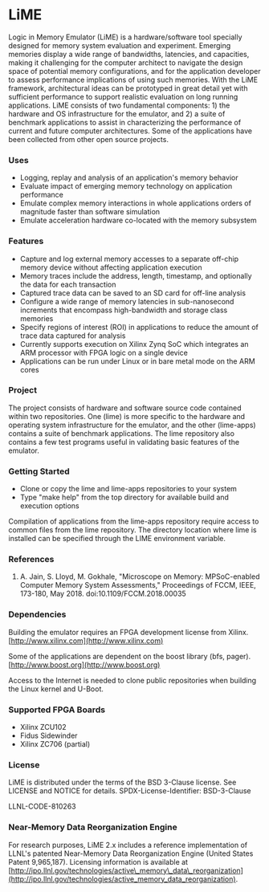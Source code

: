 # LiME
Logic in Memory Emulator (LiME) is a hardware/software tool specially designed for memory system evaluation and experiment. Emerging memories display a wide range of bandwidths, latencies, and capacities, making it challenging for the computer architect to navigate the design space of potential memory configurations, and for the application developer to assess performance implications of using such memories. With the LiME framework, architectural ideas can be prototyped in great detail yet with sufficient performance to support realistic evaluation on long running applications. LiME consists of two fundamental components: 1) the hardware and OS infrastructure for the emulator, and 2) a suite of benchmark applications to assist in characterizing the performance of current and future computer architectures. Some of the applications have been collected from other open source projects.

### Uses
- Logging, replay and analysis of an application's memory behavior
- Evaluate impact of emerging memory technology on application performance
- Emulate complex memory interactions in whole applications orders of magnitude faster than software simulation
- Emulate acceleration hardware co-located with the memory subsystem

### Features
- Capture and log external memory accesses to a separate off-chip memory device without affecting application execution
- Memory traces include the address, length, timestamp, and optionally the data for each transaction
- Captured trace data can be saved to an SD card for off-line analysis
- Configure a wide range of memory latencies in sub-nanosecond increments that encompass high-bandwidth and storage class memories
- Specify regions of interest (ROI) in applications to reduce the amount of trace data captured for analysis
- Currently supports execution on Xilinx Zynq SoC which integrates an ARM processor with FPGA logic on a single device
- Applications can be run under Linux or in bare metal mode on the ARM cores

### Project
The project consists of hardware and software source code contained within two repositories. One (lime) is more specific to the hardware and operating system infrastructure for the emulator, and the other (lime-apps) contains a suite of benchmark applications. The lime repository also contains a few test programs useful in validating basic features of the emulator.

### Getting Started
- Clone or copy the lime and lime-apps repositories to your system
- Type "make help" from the top directory for available build and execution options

Compilation of applications from the lime-apps repository require access to common files from the lime repository. The directory location where lime is installed can be specified through the LIME environment variable.

### References
1. A. Jain, S. Lloyd, M. Gokhale, "Microscope on Memory: MPSoC-enabled Computer Memory System Assessments," Proceedings of FCCM, IEEE, 173-180, May 2018. doi:10.1109/FCCM.2018.00035

### Dependencies
Building the emulator requires an FPGA development license from Xilinx.
[http://www.xilinx.com](http://www.xilinx.com)

Some of the applications are dependent on the boost library (bfs, pager).
[http://www.boost.org](http://www.boost.org)

Access to the Internet is needed to clone public repositories when building the Linux kernel and U-Boot.

### Supported FPGA Boards
- Xilinx ZCU102
- Fidus Sidewinder
- Xilinx ZC706 (partial)

### License
LiME is distributed under the terms of the BSD 3-Clause license.
See LICENSE and NOTICE for details.
SPDX-License-Identifier: BSD-3-Clause

LLNL-CODE-810263

### Near-Memory Data Reorganization Engine

For research purposes, LiME 2.x includes a reference implementation of LLNL's patented Near-Memory Data Reorganization Engine (United States Patent 9,965,187). Licensing information is available at [http://ipo.llnl.gov/technologies/active\_memory\_data\_reorganization](http://ipo.llnl.gov/technologies/active_memory_data_reorganization).
